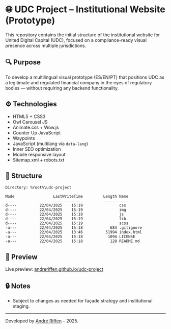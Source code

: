# 🌐 UDC Project – Institutional Website (Prototype)

This repository contains the initial structure of the institutional website for United Digital Capital (UDC), focused on a compliance-ready visual presence across multiple jurisdictions.

## 🔍 Purpose

To develop a multilingual visual prototype (ES/EN/PT) that positions UDC as a legitimate and regulated financial company in the eyes of regulatory bodies — without requiring any backend functionality.

## ⚙️ Technologies

- HTML5 + CSS3
- Owl Carousel JS
- Animate.css + Wow.js
- Counter Up JavaScript
- Waypoints
- JavaScript (multilang via `data-lang`)
- Inner SEO optimization
- Mobile responsive layout
- Sitemap.xml + robots.txt

## 📁 Structure

    Directory: %root%\udc-project

    Mode                 LastWriteTime         Length Name
    ----                 -------------         ------ ----
    d----          22/04/2025    15:19                css
    d----          22/04/2025    15:19                img
    d----          22/04/2025    15:19                js
    d----          22/04/2025    15:19                lib
    d----          22/04/2025    15:19                scss
    -a---          22/04/2025    15:18            684 .gitignore
    -a---          22/04/2025    13:46          51994 index.html
    -a---          22/04/2025    15:18           1094 LICENSE
    -a---          22/04/2025    15:18            128 README.md

## 🚀 Preview

Live preview: [andreriffen.github.io/udc-project](https://andreriffen.github.io/udc-project)

## 🔒 Notes

- Subject to changes as needed for façade strategy and institutional staging.

---

Developed by [André Riffen](https://github.com/andreriffen) – 2025.
